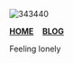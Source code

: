 ![343440](https://data.whicdn.com/images/322935414/original.png)

[**HOME**](https://github.com/krisnn)&nbsp;&nbsp;&nbsp;&nbsp;[**BLOG**](https://normankristiono.net)

Feeling lonely
